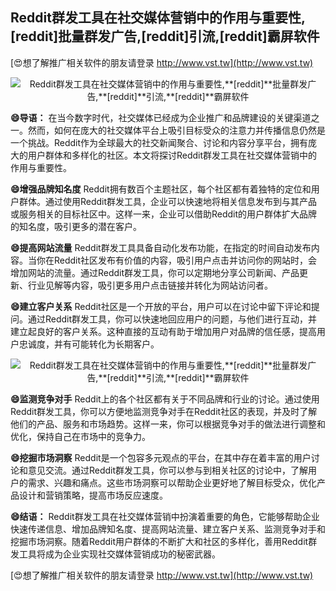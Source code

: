 ## **Reddit群发工具在社交媒体营销中的作用与重要性,**[reddit]**批量群发广告,**[reddit]**引流,**[reddit]**霸屏软件**

[😍想了解推广相关软件的朋友请登录 http://www.vst.tw](http://www.vst.tw)

 <center><img src="https://vst.tw/MP4/tuiguang/png/6.png" alt="Reddit群发工具在社交媒体营销中的作用与重要性,**[reddit]**批量群发广告,**[reddit]**引流,**[reddit]**霸屏软件"></center>

**😄导语：**
在当今数字时代，社交媒体已经成为企业推广和品牌建设的关键渠道之一。然而，如何在庞大的社交媒体平台上吸引目标受众的注意力并传播信息仍然是一个挑战。Reddit作为全球最大的社交新闻聚合、讨论和内容分享平台，拥有庞大的用户群体和多样化的社区。本文将探讨Reddit群发工具在社交媒体营销中的作用与重要性。

**😄增强品牌知名度**
Reddit拥有数百个主题社区，每个社区都有着独特的定位和用户群体。通过使用Reddit群发工具，企业可以快速地将相关信息发布到与其产品或服务相关的目标社区中。这样一来，企业可以借助Reddit的用户群体扩大品牌的知名度，吸引更多的潜在客户。

**😄提高网站流量**
Reddit群发工具具备自动化发布功能，在指定的时间自动发布内容。当你在Reddit社区发布有价值的内容，吸引用户点击并访问你的网站时，会增加网站的流量。通过Reddit群发工具，你可以定期地分享公司新闻、产品更新、行业见解等内容，吸引更多用户点击链接并转化为网站访问者。

**😄建立客户关系**
Reddit社区是一个开放的平台，用户可以在讨论中留下评论和提问。通过Reddit群发工具，你可以快速地回应用户的问题，与他们进行互动，并建立起良好的客户关系。这种直接的互动有助于增加用户对品牌的信任感，提高用户忠诚度，并有可能转化为长期客户。

 <center><img src="https://vst.tw/MP4/tuiguang/png/4.png" alt="Reddit群发工具在社交媒体营销中的作用与重要性,**[reddit]**批量群发广告,**[reddit]**引流,**[reddit]**霸屏软件"></center>

**😄监测竞争对手**
Reddit上的各个社区都有关于不同品牌和行业的讨论。通过使用Reddit群发工具，你可以方便地监测竞争对手在Reddit社区的表现，并及时了解他们的产品、服务和市场趋势。这样一来，你可以根据竞争对手的做法进行调整和优化，保持自己在市场中的竞争力。

**😄挖掘市场洞察**
Reddit是一个包容多元观点的平台，在其中存在着丰富的用户讨论和意见交流。通过Reddit群发工具，你可以参与到相关社区的讨论中，了解用户的需求、兴趣和痛点。这些市场洞察可以帮助企业更好地了解目标受众，优化产品设计和营销策略，提高市场反应速度。

**😄结语：**
Reddit群发工具在社交媒体营销中扮演着重要的角色，它能够帮助企业快速传递信息、增加品牌知名度、提高网站流量、建立客户关系、监测竞争对手和挖掘市场洞察。随着Reddit用户群体的不断扩大和社区的多样化，善用Reddit群发工具将成为企业实现社交媒体营销成功的秘密武器。

[😍想了解推广相关软件的朋友请登录 http://www.vst.tw](http://www.vst.tw)



